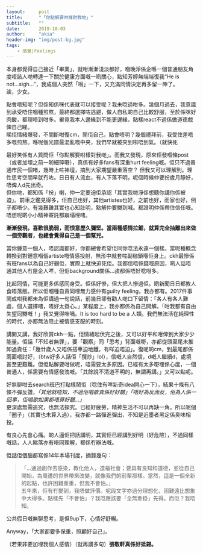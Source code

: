 ```yaml
---
layout:     post
title:      "「你點解要咁樣對我地」"
subtitle:   ""
date:       2019-10-03
author:     "akia"
header-img: "img/post-bg.jpg"
tags:
    - 感覺|Feelings
---
```


本身都覺得自己接近「畢業」，就咁漸漸淺淡都好，嗰晚淨係企喺一個普通朋友角度唔該人哋轉達一下關於健康方面嘅一啲關心，點知芳婷無端端復我“He is not...sigh...”，我成個人突然「嗡」一下，又充滿同情決定再多留一陣了。  
誒，少女。

點會唔知呢？但係知係咪代表就可以接受呢？我未唸過咁多。幾個月過去，我意識到承受唔住嗰種煎熬，最終都選擇咗逃避，做人自私啲自己比較舒服，至於係咪好肉酸，都理唔到咁多。畢竟我本人邊緣到不能更邊緣，點樣react不過係做道德戲俾自己睇。  
睇佢情緒爆發，不間斷咁復cm，鬧佢自己，點會唔明？幾個禮拜前，我受住差唔多嘅煎熬。喺呢個光譜最混亂嘅中央，我們早就被夾到唞唔到氣。（就快死

最好笑係有人質問佢「你點解要咁樣對我哋」。而我又發現，原來佢發嗰條post（或者加埋之前一啲細碎嘢），真係有好多fans有深重hurt feeling嘅。佢只不過普通市民一個啫，幾時上咗神壇，搞到大家期望嚴重落空？
但我又可以理解到。理性思考空間早就冇咗。日日有人流血，有人下落不明，呢個時候仲要扮歲月靜好，唔俾人d先出奇。  
但你哋，都知係「扮」喇，仲一定要迫佢承認「其實我哋淨係想聽你講你係被迫」。前車之鑑見得多，佢自己也好，其他artistes也好，之前也好，而家也好，例子都唔少。有幾艱難其實也心知肚明，點解仲要嬲到喊。都證明仲係帶住信任嘅。唔想呢啲小小精神寄託都崩塌埋啫。  

**漸漸發現，喜歡很脆弱，而恨意歷久彌堅。當兩種感情拉鋸，就算完全抽離出來做一個旁觀者，也總會覺得自己是一個幫兇。**

當你鍾意一個人，唔認識都好，你都總會希望佢同你唸法永遠一個樣。當呢種概念轉換到對鍾意嗰個artiste嘅情感投射，無形中就套咗副枷鎖喺佢身上。ckh最慘係有班fans以為自己好錫佢，實際上就快迫死佢。我都信唔係錢嘅原因，啲人話唔通其他人冇屋企人咩，但佢background關係...誒都係唔好唸咁多。

比起同情，可能更多係感同身受。佢係好慘，但大把人慘過佢。啲新聞日日都教人食唔落飯。所以佢嗰種自責同埋無力感仲有guilty feeling，我亦都有。2017件事鬧成咁我都未為佢講過一句說話，前幾日卻有勸人哋口下留情：「各人有各人難處，個人選擇啫，唔好太掛心。」某程度上，我亦都係為自己開解。「咁我都有自由失望同嬲嘅！」我又覺得啱喎。It is too hard to be a 人類。我們無法活在純理性的時代，亦都無法阻止被情感支配的時刻。

講開又講，我好欣賞ckh一點，佢情緒起伏完之後，又可以好平和咁俾到大家少少能量。佢話「不知者無罪」，要「觀察」同「思考」背面嘅嘢，亦都從頭至尾未推卸過責任：「幾廿歲人又唔係搭車迫地鐵，有咩迫唔迫」。復呢啲cm，到最尾都係兩面唔討好，（btw好多人話佢「攬炒」lol），信嘅人自然信，d嘅人繼續d，處境甚至更艱難。但佢點解要咁做呢，唔需要太多原因。已經有太多嘢埋係心度，一個普通人，係需要有情感發洩嘅。「其餘說不清道不明的，無謂再講。」又可以點呢。

好無聊咁去search班巴打點樣鬧佢（唸住有咩新奇idea開心一下），結果十條有八條不彈反讚，*「其他就唔知，不過佢唱歌真係好好聽」「唔好為反而反，佢為人係一回事，佢唱歌如果都唔算好聽...」*   
更深處無需追究，也無法探究。已經好疲勞，精神生活不可以再缺一角。所以呢個「圈子」（其實也未算入過），我亦都一路彈進彈出，不知是近墨者黑定係臭味相投。

有良心先會心痛。啲人逼佢把話講明，其實佢已經講到好明（好危險），不過同樣嘅話，人人睇落亦有唔同理解，都係冇辦法嘅。

佢話佢個腦都寫係14年本場刊度，摘錄幾句：  
>「...通過創作去感染，教化他人，造福社會；要具有良知和道德，並從自己開始，為周遭的世界帶來改變，就像我們的前輩那樣。當然，這是一個全新的起點，也許困難重重，但我不會怕。」  
五年來，佢有冇變到，我唔做評價。呢段文字亦過分理想化，困難遠比想象中大得多。點樣先「不會怕」？我唸應該要「全無牽掛」先得。而佢？我唔知。

公共假日嘅無聊思考，是但9up下，心情好舒暢。

Anyway，「大家都要多保重，照顧好自己」。

（若果非要加埋我個人感情）（就再講多句）**張敬軒真係好抵錫。**

